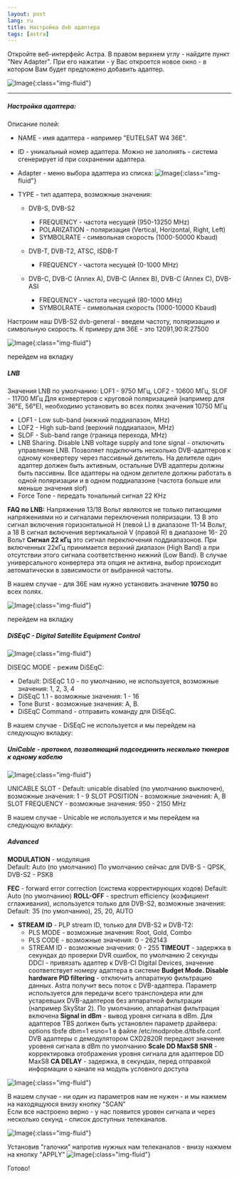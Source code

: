 ```yaml
---
layout: post
lang: ru
title: Настройка dvb адаптера
tags: [astra]
---
```


Откройте веб-интерфейс Астра. В правом верхнем углу - найдите пункт "Nev Adapter". 
При его нажатии - у Вас откроется новое окно - в котором Вам будет предложено добавить адаптер.

![Image](/assets/post-img/add-dvb.png){:class="img-fluid"}

----
##### Настройка адаптера:

Описание полей:

 - NAME - имя адаптера - например "EUTELSAT W4 36E". 
 - ID - уникальный номер адаптера. Можно не заполнять - система сгенерирует id при сохранении адаптера. 
 - Adapter - меню выбора адаптера из списка: 
![Image](/assets/post-img/add-dvb-2.png){:class="img-fluid"}
 - TYPE - тип адаптера, возможные значения:

   - DVB-S, DVB-S2
     - FREQUENCY - частота несущей (950-13250 MHz)
     - POLARIZATION - поляризация (Vertical, Horizontal, Right, Left)
     - SYMBOLRATE - символьная скорость (1000-50000 Kbaud)

   - DVB-T, DVB-T2, ATSC, ISDB-T
     - FREQUENCY - частота несущей (0-1000 MHz)

   - DVB-C, DVB-C (Annex A), DVB-C (Annex B), DVB-C (Annex C), DVB-ASI
     - FREQUENCY - частота несущей (80-1000 MHz)
     - SYMBOLRATE - символьная скорость (1000-10000 Kbaud)

Настроим наш DVB-S2 dvb-general - введем частоту, поляризацию и символьную скорость. К примеру для 36E - это 12091,90:R:27500  

![Image](/assets/post-img/dvb-general.png){:class="img-fluid"}

перейдем на вкладку 

##### LNB

Значения LNB по умолчанию: LOF1 - 9750 МГц, LOF2 - 10600 МГц, SLOF - 11700 МГц
Для конвертеров с круговой поляризацией (например для 36°Е, 56°Е), необходимо установить во всех полях значения 10750 МГц
 - LOF1 - Low sub-band (нижний поддиапазон, MHz)
 - LOF2 - High sub-band (верхний поддиапазон, MHz)
 - SLOF - Sub-band range (граница перехода, MHz)
 - LNB Sharing. Disable LNB voltage supply and tone signal - отключить управление LNB. Позволяет подключить несколько DVB-адаптеров к одному конвертеру через пассивный делитель. На делителе один адаптер должен быть активным, остальные DVB адаптеры должны быть пассивны. Все адаптеры на одном делителе должны работать в одной поляризации и в одном поддиапазоне (частота больше или меньше значения slof)
 - Force Tone - передать тональный сигнал 22 KHz

**FAQ по LNB:**
Напряжения 13/18 Вольт являются не только питающими напряжениями но и сигналами переключения поляризации. 13 В это сигнал включения горизонтальной H (левой L) в диапазоне 11-14 Вольт, а 18 В сигнал включения вертикальной V (правой R) в диапазоне 16- 20 Вольт
**Сигнал 22 кГц** это сигнал переключения поддиапазонов. При включенных 22кГц принимается верхний диапазон (High Band) а при отсутствии этого сигнала соответственно нижний (Low Band). В случае универсального конвертера эта опция не активна, выбор происходит автоматически в зависимости от выбранной частоты.

В нашем случае - для 36E  нам нужно установить значение **10750** во всех полях.

![Image](/assets/post-img/dvb-lnb.png){:class="img-fluid"}

перейдем на вкладку 

##### DiSEqC - Digital Satellite Equipment Control
![Image](/assets/post-img/dvb-DiSEqC.png){:class="img-fluid"}

DISEQC MODE - режим DiSEqC:

- Default: DiSEqC 1.0 - по умолчанию, не используется, возможные значения: 1, 2, 3, 4
- DiSEqC 1.1 - возможные значения: 1 - 16
- Tone Burst - возможные значения: A, B. 
- DiSEqC Command - отправить команду для DiSEqC. 

В нашем случае - DiSEqC не используется и мы перейдем на следующую вкладку:  

##### UniСable - протокол, позволяющий подсоединить несколько тюнеров к одному кабелю
![Image](/assets/post-img/dvb-Unicable.png){:class="img-fluid"}

UNICABLE SLOT - Default: unicable disabled (по умолчанию выключен), возможные значения: 1 - 9
SLOT POSITION - возможные значения: A, B
SLOT FREQUENCY - возможные значения: 950 - 2150 MHz

В нашем случае - Unicable не используется и мы перейдем на следующую вкладку:  
##### Advanced

**MODULATION** - модуляция  
Default: Auto (по умолчанию)
По умолчанию сейчас для DVB-S - QPSK, DVB-S2 - PSK8

**FEC** - forward error correction (система корректирующих кодов)
Default: Auto (по умолчанию)
**ROLL-OFF** - spectrum efficiency (коэфициент сглаживания), используется только для DVB-S2, возможные значения: Default: 35 (по умолчанию), 25, 20, AUTO
 - **STREAM ID** - PLP stream ID, только для DVB-S2 и DVB-T2:
   - PLS MODE - возможные значения: Root, Gold, Combo
   - PLS CODE - возможные значения: 0 - 262143
   - STREAM ID - возможные значения: 0 - 255
**TIMEOUT** - задержка в секундах до проверки DVR ошибок, по умолчанию 2 секунды
DDCI - привязать адаптер к DVB-CI Digital Devices, значение соответствует номеру адаптера в системе
**Budget Mode. Disable hardware PID filtering** - отключить аппаратную фильтрацию данных. Astra получит весь поток с DVB-адаптера. Параметр используется для передачи всего транспондера или для устаревших DVB-адаптеров без аппаратной фильтрации (например SkyStar 2). По умолчанию, аппаратная фильтрация включена
**Signal in dBm** - вывод уровня сигнала в dBm. Для адаптеров TBS должен быть установлен параметр драйвера: options tbsfe dbm=1 esno=1 в файле /etc/modprobe.d/tbsfe.conf. DVB адаптеры с демодулятором CXD2820R передают значение уровеня сигнала в dBm по умолчанию
**Scale DD MaxS8 SNR** - корректировка отображения уровня сигнала для адаптеров DD MaxS8
**CA DELAY** - задержка, в секундах, перед отправкой информации о канале на модуль условного доступа

![Image](/assets/post-img/dvb-advanced.png){:class="img-fluid"}

В нашем случае - ни один из параметров нам не нужен - и мы нажмем на находящуюся внизу кнопку "SCAN"  
Если все настроено верно - у нас появится уровен сигнала и через несколько секунд - список доступных телеканалов.  

![Image](/assets/post-img/dvb-scan.png){:class="img-fluid"}

Установив "галочки" напротив нужных нам телеканалов - внизу нажмем на кнопку "APPLY"
![Image](/assets/post-img/dvb-ch.png){:class="img-fluid"}

Готово! 


